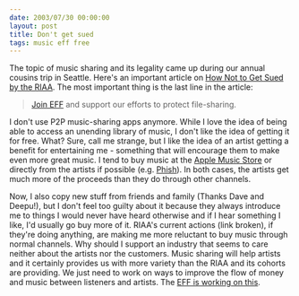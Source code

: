 ```yaml
---
date: 2003/07/30 00:00:00
layout: post
title: Don't get sued
tags: music eff free
---
```


The topic of music sharing and its legality came up during our annual cousins trip in Seattle. Here's an important article on [How Not to Get Sued by the RIAA](http://www.eff.org/IP/P2P/howto-notgetsued.php). The most important thing is the last line in the article:

> [Join EFF](https://secure.eff.org/) and support our efforts to protect file-sharing.

I don't use P2P music-sharing apps anymore. While I love the idea of being able to access an unending library of music, I don't like the idea of getting it for free. What? Sure, call me strange, but I like the idea of an artist getting a benefit for entertaining me - something that will encourage them to make even more great music. I tend to buy music at the [Apple Music Store](http://www.apple.com/itunes/) or directly from the artists if possible (e.g. [Phish](http://www.livephish.com/)). In both cases, the artists get much more of the proceeds than they do through other channels. 

Now, I also copy new stuff from friends and family (Thanks Dave and Deepu!), but I don't feel too guilty about it because they always introduce me to things I would never have heard otherwise and if I hear something I like, I'd usually go buy more of it. RIAA's current actions (link broken), if they're doing anything, are making me more reluctant to buy music through normal channels. Why should I support an industry that seems to care neither about the artists nor the customers. Music sharing will help artists and it certainly provides us with more variety than the RIAA and its cohorts are providing. We just need to work on ways to improve the flow of money and music between listeners and artists. The [EFF is working on this](http://www.eff.org/share/compensation.php).
